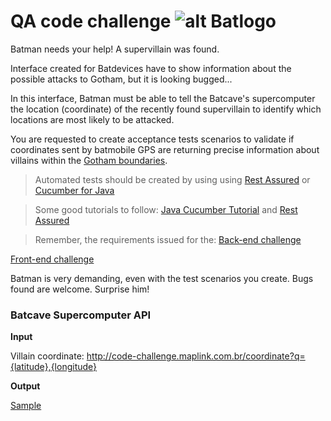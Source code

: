 # QA code challenge ![alt Batlogo](public/images/batlogo-small.png)

Batman needs your help! A supervillain was found.

Interface created for Batdevices have to show information about the possible attacks to Gotham, but it is looking bugged...

In this interface, Batman must be able to tell the Batcave's supercomputer the location (coordinate) of the recently found supervillain to identify which locations are most likely to be attacked.

You are requested to create acceptance tests scenarios to validate if coordinates sent by batmobile GPS are returning precise information about villains within the [Gotham boundaries](https://gist.githubusercontent.com/pitteri/d56780d610cb8e0a43bfa94fc54b71cd/raw/dcdd965c84cd05d856ae32646be69868d4a80afa/gotham_bbox.json).

> Automated tests should be created by using using [Rest Assured](http://rest-assured.io/) or [Cucumber for Java](https://cucumber.io/)

> Some good tutorials to follow: [Java Cucumber Tutorial](https://www.youtube.com/watch?v=pD4B839qfos&list=PL_noPv5wmuO_t6yYbPfjwhJFOOcio89tI) and [Rest Assured](http://www.baeldung.com/rest-assured-tutorial)

> Remember, the requirements issued for the:
[Back-end challenge](BACKEND.md)

[Front-end challenge](FRONTEND.md)

Batman is very demanding, even with the test scenarios you create. Bugs found are welcome. Surprise him!

### Batcave Supercomputer API

**Input**

Villain coordinate: http://code-challenge.maplink.com.br/coordinate?q={latitude},{longitude}

**Output**

[Sample](https://gist.githubusercontent.com/pitteri/578a6801d6f504eda6f6ce84cad59f89/raw)  
